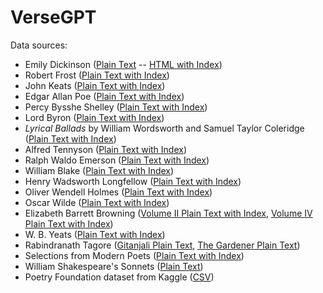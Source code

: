 # VerseGPT

Data sources:
* Emily Dickinson ([Plain Text](https://www.gutenberg.org/cache/epub/12242/pg12242.txt) -- [HTML with Index](https://www.gutenberg.org/cache/epub/12242/pg12242-images.html))
* Robert Frost ([Plain Text with Index](https://www.gutenberg.org/cache/epub/59824/pg59824-images.html))
* John Keats ([Plain Text with Index](https://www.gutenberg.org/cache/epub/23684/pg23684.txt))
* Edgar Allan Poe ([Plain Text with Index](https://www.gutenberg.org/files/50852/50852-0.txt))
* Percy Bysshe Shelley ([Plain Text with Index](https://www.gutenberg.org/cache/epub/4800/pg4800.txt))
* Lord Byron ([Plain Text with Index](https://www.gutenberg.org/cache/epub/8861/pg8861.txt))
* *Lyrical Ballads* by William Wordsworth and Samuel Taylor Coleridge ([Plain Text with Index](https://www.gutenberg.org/files/9622/9622-0.txt))
* Alfred Tennyson ([Plain Text with Index](https://www.gutenberg.org/files/56913/56913-0.txt))
* Ralph Waldo Emerson ([Plain Text with Index](https://www.gutenberg.org/cache/epub/12843/pg12843.txt))
* William Blake ([Plain Text with Index](https://www.gutenberg.org/cache/epub/574/pg574.txt))
* Henry Wadsworth Longfellow ([Plain Text with Index](https://www.gutenberg.org/cache/epub/25153/pg25153.txt))
* Oliver Wendell Holmes ([Plain Text with Index](https://www.gutenberg.org/cache/epub/7400/pg7400.txt))
* Oscar Wilde ([Plain Text with Index](https://www.gutenberg.org/files/1057/1057-0.txt))
* Elizabeth Barrett Browning ([Volume II Plain Text with Index](https://www.gutenberg.org/cache/epub/33363/pg33363.txt), [Volume IV Plain Text with Index](https://www.gutenberg.org/cache/epub/31015/pg31015.txt))
* W. B. Yeats ([Plain Text with Index](https://www.gutenberg.org/cache/epub/38877/pg38877.txt))
* Rabindranath Tagore ([Gitanjali Plain Text](https://www.gutenberg.org/cache/epub/7164/pg7164.txt), [The Gardener Plain Text](https://www.gutenberg.org/ebooks/6686))
* Selections from Modern Poets ([Plain Text with Index](https://www.gutenberg.org/ebooks/53206))
* William Shakespeare's Sonnets ([Plain Text](https://www.gutenberg.org/cache/epub/1041/pg1041.txt))
* Poetry Foundation dataset from Kaggle ([CSV](https://www.kaggle.com/datasets/tgdivy/poetry-foundation-poems))